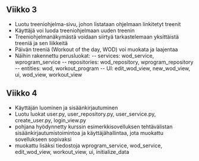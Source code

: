 ## Viikko 3

- Luotu treeniohjelma-sivu, johon listataan ohjelmaan linkitetyt treenit
- Käyttäjä voi luoda treeniohjelmaan uuden treenin
- Treeniohjelmanäkymästä voidaan siirtyä tarkastelemaan yksittäistä treeniä ja sen liikkeitä
- Päivän treeniä (Workout of the day, WOD) voi muokata ja laajentaa
- Näihin rakennettu perusluokat:
-- services: wod_service, wprogram_service
-- repositories: wod_repository, wprogram_repository
-- entities: wod, workout_program
-- UI: edit_wod_view, new_wod_view, ui, wod_view, workout_view


## Viikko 4

- Käyttäjän luominen ja sisäänkirjautuminen
- Luotu luokat user.py, user_repository.py, user_service.py, create_user.py, login_view.py
- pohjana hyödynnetty kurssin esimerkkisovelluksen tehtävälistan sisäänkirjautumistoimintoa ja käyttäjähallintaa, jota muokattu sovellukseen sopivaksi
- muokattu lisäksi tiedostoja wprogram_service, wod_service, edit_wod_view, workout_view, ui, initialize_data